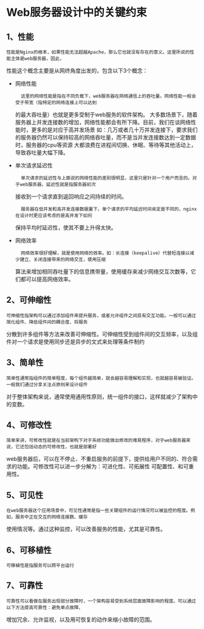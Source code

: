 # Web服务器设计中的关键约束

## 1、性能

    性能是Nginx的根本，如果性能无法超越Apache，那么它也就没有存在的意义。这里所说的性能主体是web服务器，因此，
性能这个概念主要是从网终角度出发的，包含以下3个概念：

* 网络性能

        这里的网络性能是指在不同负载下，web服务器在网络通信上的吞吐量。网络性能一般会受于带宽（指特定的网络连接上可以达到
    的最大吞吐量）也就是更多受制于web服务的软件架构。
        大多数场景下，随着服务器上并发连接数的增加，网络性能都会有所下降。目前，我们在谈网络性能时，更多的是对应于高并发场景
    如：几万或者几十万并发连接下，要求我们的服务器仍然可以保持较高的网络吞吐量，而不是当并发连接数达到一定数据时，服务器的cpu等资源
    大都浪费在进程间切换、休眠、等待等其他活动上，导致吞吐量大幅下降。

* 单次请求延迟性

        单次请求的延迟性与上面说的网络性能的差别很明显，这里只是针对一个用户而言的。对于web服务器，延迟性就是指服务器初次
    接收到一个请求直到返回响应之间持续的时间。

        服务器在低并发和高并发连接数据量下，单个请求的平均延迟时间肯定是不同的，nginx在设计时更应该考虑的是高并发下如何
    保持平均时延迟性，使其不要上升得太快。

* 网络效率

        网络效率很好理解，就是使用网络的效率。如：长连接（keepalive）代替短连接以减少建立、关闭连接带来的网络交互，使用压缩
    算法来增加相同吞吐量下的信息携带量，使用缓存来减少网络交互次数等，它们都可以提高网络效率。

## 2、可伸缩性

    可伸缩性指架构可以通过添加组件来提升服务，或者允许组件之间具有交互功能。一般可以通过简化组件、降低组件间的耦合度、将服务
分散到许多组件等方法来改善可伸缩性。可伸缩性受到组件间的交互频率，以及组件对一个请求是使用同步还是异步的文式来处理等条件制约

## 3、简单性

    简单性通常指组件的简单程度，每个组件越简单，就会越容易理解和实现，也就越容易被验证。一般我们通过分享关注点原则来设计组件
对于整体架构来说，通常使用通用性原则，统一组件的接口，这样就减少了架构中的变数。

## 4、可修改性

    简单来讲，可修改性就是在当前架构下对于系统功能做出修改的难易程序，对于web服务器来说，它还包括动态的可修改性，也就是部署好
web服务器后，可以在不停止、不重启服务的前提下，提供给用户不同的、符合需求的功能。可修改性可以进一步分解为：可进化性、可拓展性
可配置性、和可重用性。

## 5、可见性

    在web服务器这个应用场景中，可见性通常是指一些关键组件的运行情况可以被监控的程度。例如，服务中正在交互的网络连接数、缓存
使用情况等。通过这种监控，可以改善服务的性能，尤其是可靠性。

## 6、可移植性

    可移植性是指服务可以跨平台运行

## 7、可靠性

    可靠性可以看做在服务出现部分故障时，一个架构容易受到系统层面故障影响的程度。可以通过以下方法提高可靠性：避免单点故障、
增加冗余、允许监视，以及用可恢复的动作来缩小故障的范围。
















